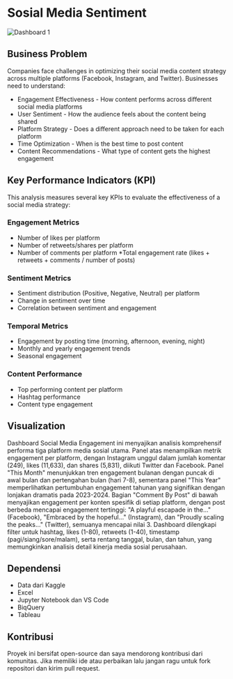 # Sosial Media Sentiment

![Dashboard 1](https://github.com/user-attachments/assets/1b916c94-5bf6-4f3f-b9d4-ecf21d4c1f7d)

## Business Problem
Companies face challenges in optimizing their social media content strategy across multiple platforms (Facebook, Instagram, and Twitter). Businesses need to understand:

* Engagement Effectiveness - How content performs across different social media platforms
* User Sentiment - How the audience feels about the content being shared
* Platform Strategy - Does a different approach need to be taken for each platform
* Time Optimization - When is the best time to post content
* Content Recommendations - What type of content gets the highest engagement

## Key Performance Indicators (KPI)

This analysis measures several key KPIs to evaluate the effectiveness of a social media strategy:

### Engagement Metrics
* Number of likes per platform
* Number of retweets/shares per platform
* Number of comments per platform
*Total engagement rate (likes + retweets + comments / number of posts)

### Sentiment Metrics
* Sentiment distribution (Positive, Negative, Neutral) per platform
* Change in sentiment over time
* Correlation between sentiment and engagement

### Temporal Metrics
* Engagement by posting time (morning, afternoon, evening, night)
* Monthly and yearly engagement trends
* Seasonal engagement

### Content Performance
* Top performing content per platform
* Hashtag performance
* Content type engagement

## Visualization

Dashboard Social Media Engagement ini menyajikan analisis komprehensif performa tiga platform media sosial utama. Panel atas menampilkan metrik engagement per platform, dengan Instagram unggul dalam jumlah komentar (249), likes (11,633), dan shares (5,831), diikuti Twitter dan Facebook. Panel "This Month" menunjukkan tren engagement bulanan dengan puncak di awal bulan dan pertengahan bulan (hari 7-8), sementara panel "This Year" memperlihatkan pertumbuhan engagement tahunan yang signifikan dengan lonjakan dramatis pada 2023-2024. Bagian "Comment By Post" di bawah menyajikan engagement per konten spesifik di setiap platform, dengan post berbeda mencapai engagement tertinggi: "A playful escapade in the..." (Facebook), "Embraced by the hopeful..." (Instagram), dan "Proudly scaling the peaks..." (Twitter), semuanya mencapai nilai 3. Dashboard dilengkapi filter untuk hashtag, likes (1-80), retweets (1-40), timestamp (pagi/siang/sore/malam), serta rentang tanggal, bulan, dan tahun, yang memungkinkan analisis detail kinerja media sosial perusahaan.


## Dependensi

* Data dari Kaggle
* Excel
* Jupyter Notebook dan VS Code
* BiqQuery
* Tableau

## Kontribusi

Proyek ini bersifat open-source dan saya mendorong kontribusi dari komunitas. Jika memiliki ide atau perbaikan lalu jangan ragu untuk fork repositori dan kirim pull request.
